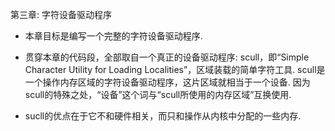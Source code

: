 第三章: 字符设备驱动程序  

- 本章目标是编写一个完整的字符设备驱动程序. 

- 贯穿本章的代码段，全部取自一个真正的设备驱动程序: scull，即“Simple Character Utility for Loading Localities”，区域装载的简单字符工具. scull是一个操作内存区域的字符设备驱动程序，这片区域就相当于一个设备. 因为scull的特殊之处，“设备”这个词与“scull所使用的内存区域”互换使用. 
- sucll的优点在于它不和硬件相关，而只和操作从内核中分配的一些内存. 
